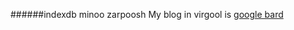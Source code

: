 ######indexdb minoo zarpoosh
My blog in virgool is [google bard]([https://virgool.io/@alirezadigi](https://bard.google.com/)https://bard.google.com/)
